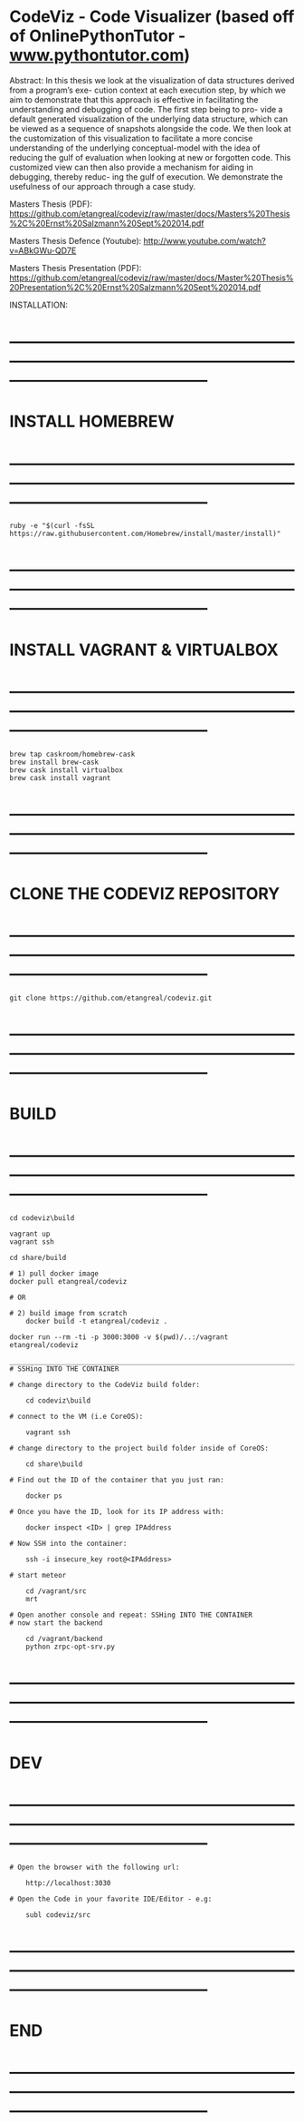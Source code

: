 CodeViz - Code Visualizer (based off of OnlinePythonTutor - www.pythontutor.com)
======= 

Abstract: 
  In this thesis we look at the visualization of data structures derived from a program’s exe- cution context at each execution step, by which we aim to demonstrate that this approach is effective in facilitating the understanding and debugging of code. The first step being to pro- vide a default generated visualization of the underlying data structure, which can be viewed as a sequence of snapshots alongside the code. We then look at the customization of this visualization to facilitate a more concise understanding of the underlying conceptual-model with the idea of reducing the gulf of evaluation when looking at new or forgotten code. This customized view can then also provide a mechanism for aiding in debugging, thereby reduc- ing the gulf of execution. We demonstrate the usefulness of our approach through a case study.

Masters Thesis (PDF): https://github.com/etangreal/codeviz/raw/master/docs/Masters%20Thesis%2C%20Ernst%20Salzmann%20Sept%202014.pdf

Masters Thesis Defence (Youtube): http://www.youtube.com/watch?v=ABkGWu-QD7E

Masters Thesis Presentation (PDF): https://github.com/etangreal/codeviz/raw/master/docs/Master%20Thesis%20Presentation%2C%20Ernst%20Salzmann%20Sept%202014.pdf

INSTALLATION:

# –––––––––––––––––––––––––––––––––––––––––––––––––––––––––––––––––––––––––––––––––––––––––––––––––
# INSTALL HOMEBREW
# –––––––––––––––––––––––––––––––––––––––––––––––––––––––––––––––––––––––––––––––––––––––––––––––––

	ruby -e "$(curl -fsSL https://raw.githubusercontent.com/Homebrew/install/master/install)"

# –––––––––––––––––––––––––––––––––––––––––––––––––––––––––––––––––––––––––––––––––––––––––––––––––
# INSTALL VAGRANT & VIRTUALBOX
# –––––––––––––––––––––––––––––––––––––––––––––––––––––––––––––––––––––––––––––––––––––––––––––––––

	brew tap caskroom/homebrew-cask
	brew install brew-cask
	brew cask install virtualbox
	brew cask install vagrant

# –––––––––––––––––––––––––––––––––––––––––––––––––––––––––––––––––––––––––––––––––––––––––––––––––
# CLONE THE CODEVIZ REPOSITORY
# –––––––––––––––––––––––––––––––––––––––––––––––––––––––––––––––––––––––––––––––––––––––––––––––––

	git clone https://github.com/etangreal/codeviz.git

# –––––––––––––––––––––––––––––––––––––––––––––––––––––––––––––––––––––––––––––––––––––––––––––––––
# BUILD
# –––––––––––––––––––––––––––––––––––––––––––––––––––––––––––––––––––––––––––––––––––––––––––––––––

	cd codeviz\build

	vagrant up
	vagrant ssh

	cd share/build

	# 1) pull docker image
	docker pull etangreal/codeviz

	# OR

	# 2) build image from scratch
		docker build -t etangreal/codeviz .	

	docker run --rm -ti -p 3000:3000 -v $(pwd)/..:/vagrant etangreal/codeviz

	________________________________________________________________________________________________
	# SSHing INTO THE CONTAINER

	# change directory to the CodeViz build folder:

		cd codeviz\build

	# connect to the VM (i.e CoreOS):

		vagrant ssh

	# change directory to the project build folder inside of CoreOS:

		cd share\build

	# Find out the ID of the container that you just ran:

		docker ps

	# Once you have the ID, look for its IP address with:

		docker inspect <ID> | grep IPAddress

	# Now SSH into the container:

		ssh -i insecure_key root@<IPAddress>

	# start meteor

		cd /vagrant/src
		mrt

	# Open another console and repeat: SSHing INTO THE CONTAINER
	# now start the backend

		cd /vagrant/backend
		python zrpc-opt-srv.py

# –––––––––––––––––––––––––––––––––––––––––––––––––––––––––––––––––––––––––––––––––––––––––––––––––
# DEV
# –––––––––––––––––––––––––––––––––––––––––––––––––––––––––––––––––––––––––––––––––––––––––––––––––

	# Open the browser with the following url:

		http://localhost:3030

	# Open the Code in your favorite IDE/Editor - e.g:

		subl codeviz/src

# –––––––––––––––––––––––––––––––––––––––––––––––––––––––––––––––––––––––––––––––––––––––––––––––––
# END
# –––––––––––––––––––––––––––––––––––––––––––––––––––––––––––––––––––––––––––––––––––––––––––––––––


